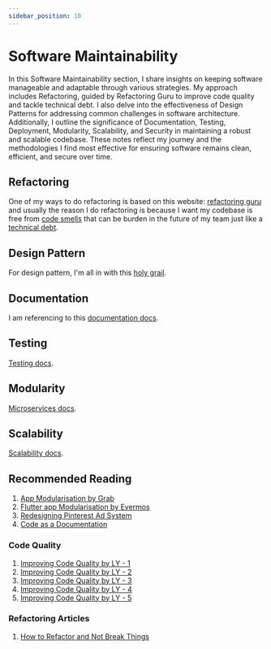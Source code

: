 ```yaml
---
sidebar_position: 10
---
```


# Software Maintainability

In this Software Maintainability section, I share insights on keeping software manageable and adaptable through various strategies. My approach includes Refactoring, guided by Refactoring Guru to improve code quality and tackle technical debt. I also delve into the effectiveness of Design Patterns for addressing common challenges in software architecture. Additionally, I outline the significance of Documentation, Testing, Deployment, Modularity, Scalability, and Security in maintaining a robust and scalable codebase. These notes reflect my journey and the methodologies I find most effective for ensuring software remains clean, efficient, and secure over time.

## Refactoring

One of my ways to do refactoring is based on this website: [refactoring guru](https://refactoring.guru/refactoring/techniques) and usually the reason I do refactoring is because I want my codebase is free from [code smells](https://refactoring.guru/refactoring/smells) that can be burden in the future of my team just like a [technical debt](https://refactoring.guru/refactoring/technical-debt).

## Design Pattern

For design pattern, I'm all in with this [holy grail](https://refactoring.guru/design-patterns).

## Documentation

I am referencing to this [documentation docs](documentation.md).

## Testing

[Testing docs](testing.md).

## Modularity

[Microservices docs](microservices.md).

## Scalability

[Scalability docs](scale.md).

## Recommended Reading

1. [App Modularisation by Grab](https://engineering.grab.com/app-modularisation-at-scale)
2. [Flutter app Modularisation by Evermos](https://medium.com/evermos-tech/this-is-how-i-maximize-the-benefit-of-flutter-modularization-243638af387d)
3. [Redesigning Pinterest Ad System](https://medium.com/pinterest-engineering/redesigning-pinterests-ad-serving-systems-with-zero-downtime-3253d2432a0c)
4. [Code as a Documentation](https://www.martinfowler.com/bliki/CodeAsDocumentation.html)

### Code Quality

1. [Improving Code Quality by LY - 1](https://techblog.lycorp.co.jp/en/20240422a)
2. [Improving Code Quality by LY - 2](https://techblog.lycorp.co.jp/en/20240507b)
3. [Improving Code Quality by LY - 3](https://techblog.lycorp.co.jp/en/20240513b)
4. [Improving Code Quality by LY - 4](https://techblog.lycorp.co.jp/en/20240520b)
5. [Improving Code Quality by LY - 5](https://techblog.lycorp.co.jp/en/20240527b)

### Refactoring Articles

1. [How to Refactor and Not Break Things](https://sentry.engineering/blog/how-to-refactor-and-not-break-things)